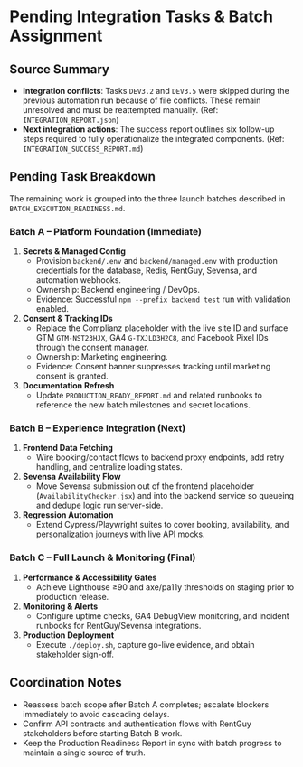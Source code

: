 # Pending Integration Tasks & Batch Assignment

## Source Summary
- **Integration conflicts**: Tasks `DEV3.2` and `DEV3.5` were skipped during the previous automation run because of file conflicts. These remain unresolved and must be reattempted manually. (Ref: `INTEGRATION_REPORT.json`)
- **Next integration actions**: The success report outlines six follow-up steps required to fully operationalize the integrated components. (Ref: `INTEGRATION_SUCCESS_REPORT.md`)

## Pending Task Breakdown
The remaining work is grouped into the three launch batches described in `BATCH_EXECUTION_READINESS.md`.

### Batch A – Platform Foundation (Immediate)
1. **Secrets & Managed Config**
   - Provision `backend/.env` and `backend/managed.env` with production credentials for the database, Redis, RentGuy, Sevensa, and automation webhooks.
   - Ownership: Backend engineering / DevOps.
   - Evidence: Successful `npm --prefix backend test` run with validation enabled.
2. **Consent & Tracking IDs**
   - Replace the Complianz placeholder with the live site ID and surface GTM `GTM-NST23HJX`, GA4 `G-TXJLD3H2C8`, and Facebook Pixel IDs through the consent manager.
   - Ownership: Marketing engineering.
   - Evidence: Consent banner suppresses tracking until marketing consent is granted.
3. **Documentation Refresh**
   - Update `PRODUCTION_READY_REPORT.md` and related runbooks to reference the new batch milestones and secret locations.

### Batch B – Experience Integration (Next)
1. **Frontend Data Fetching**
   - Wire booking/contact flows to backend proxy endpoints, add retry handling, and centralize loading states.
2. **Sevensa Availability Flow**
   - Move Sevensa submission out of the frontend placeholder (`AvailabilityChecker.jsx`) and into the backend service so queueing and dedupe logic run server-side.
3. **Regression Automation**
   - Extend Cypress/Playwright suites to cover booking, availability, and personalization journeys with live API mocks.

### Batch C – Full Launch & Monitoring (Final)
1. **Performance & Accessibility Gates**
   - Achieve Lighthouse ≥90 and axe/pa11y thresholds on staging prior to production release.
2. **Monitoring & Alerts**
   - Configure uptime checks, GA4 DebugView monitoring, and incident runbooks for RentGuy/Sevensa integrations.
3. **Production Deployment**
   - Execute `./deploy.sh`, capture go-live evidence, and obtain stakeholder sign-off.

## Coordination Notes
- Reassess batch scope after Batch A completes; escalate blockers immediately to avoid cascading delays.
- Confirm API contracts and authentication flows with RentGuy stakeholders before starting Batch B work.
- Keep the Production Readiness Report in sync with batch progress to maintain a single source of truth.
